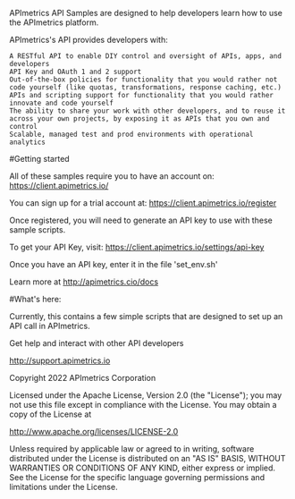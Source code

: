 APImetrics API Samples are designed to help developers learn how to use the APImetrics platform.

APImetrics's API provides developers with:

    A RESTful API to enable DIY control and oversight of APIs, apps, and developers
    API Key and OAuth 1 and 2 support
    Out-of-the-box policies for functionality that you would rather not code yourself (like quotas, transformations, response caching, etc.)
    APIs and scripting support for functionality that you would rather innovate and code yourself
    The ability to share your work with other developers, and to reuse it across your own projects, by exposing it as APIs that you own and control
    Scalable, managed test and prod environments with operational analytics


#Getting started

All of these samples require you to have an account on: https://client.apimetrics.io/

You can sign up for a trial account at: https://client.apimetrics.io/register

Once registered, you will need to generate an API key to use with these sample scripts.

To get your API Key, visit: https://client.apimetrics.io/settings/api-key

Once you have an API key, enter it in the file 'set_env.sh'

Learn more at http://apimetrics.cio/docs

#What's here:

Currently, this contains a few simple scripts that are designed to set up an API call in APImetrics.


Get help and interact with other API developers

http://support.apimetrics.io

Copyright 2022 APImetrics Corporation

Licensed under the Apache License, Version 2.0 (the "License"); you may not use this file except in compliance with the License. You may obtain a copy of the License at

http://www.apache.org/licenses/LICENSE-2.0

Unless required by applicable law or agreed to in writing, software distributed under the License is distributed on an "AS IS" BASIS, WITHOUT WARRANTIES OR CONDITIONS OF ANY KIND, either express or implied. See the License for the specific language governing permissions and limitations under the License.